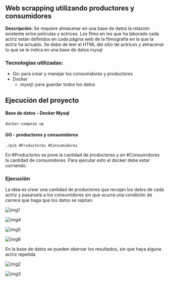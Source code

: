 ## Web scrapping utilizando productores y consumidores


**Descripción:** 
Se requiere almacenar en una base de datos la relación existente entre películas y actrices.
Los films en los que ha laborado cada actriz están definidos en cada página web de la filmografía en la que la actriz ha actuado. Se debe de leer el HTML del sitio de actrices y almacenar lo que se le indica  en una base de datos mysql 




### Tecnologías utilizadas:
- Go: para crear y manejar los consumidores y productores
- Docker
    - mysql: para guardar todos los datos   

## Ejecución del proyecto
#### Base de datos - Docker Mysql
```
docker-compose up
``` 

#### GO - productores y consumidores
```
./pcb #Productores #Consumidores
```
En #Productores se pone la cantidad de productores y en #Consumidores la cantidad de consumidores. Para ejecutar esto el docker debe estar corriendo.

### Ejecución
La idea es crear una cantidad de productores que recojan los datos de cada actriz y pasarsela a los consumidores sin que ocurra una condición de carrera que haga que los datos se repitan.

![img1](https://user-images.githubusercontent.com/61527863/169353015-8e18b421-fc4e-4f4c-aeff-4f6e19153791.jpeg)

![img4](https://user-images.githubusercontent.com/61527863/169354683-68796bdd-935c-4026-af43-6893058016b9.jpeg)

![img5](https://user-images.githubusercontent.com/61527863/169354693-b7e2aa4a-4b3b-4ca9-98ae-b7e345f41d8c.jpeg)

![img6](https://user-images.githubusercontent.com/61527863/169354743-bef545b1-45b0-4497-9e5d-04aa796a8cac.jpeg)

En la base de datos se pueden obervar los resultados, sin que haya alguna actriz repetida 

![img2](https://user-images.githubusercontent.com/61527863/169353632-0404ee0a-17f4-4e96-8b68-fe7c730d2426.jpeg)

![img3](https://user-images.githubusercontent.com/61527863/169354305-68f2977e-48ef-437b-80a4-234268f83136.jpeg)

